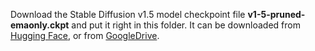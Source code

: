 Download the Stable Diffusion v1.5 model checkpoint file **v1-5-pruned-emaonly.ckpt** and put it right in this folder. It can be downloaded from [Hugging Face](https://huggingface.co/stable-diffusion-v1-5/stable-diffusion-v1-5/tree/main), or from [GoogleDrive](https://drive.google.com/file/d/1qv_imy7tyjyuq0BSo53KBvfFGEpDe-GA/view?usp=sharing).

